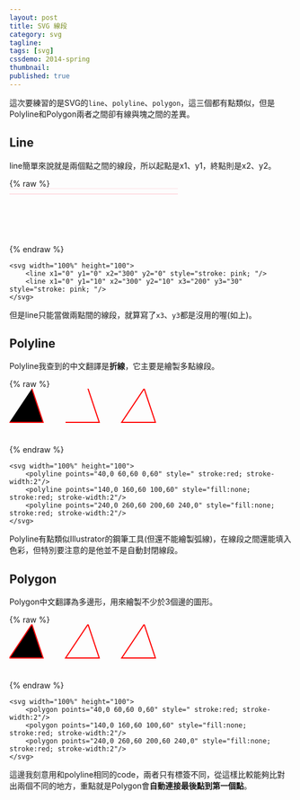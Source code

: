 ```yaml
---
layout: post
title: SVG 線段
category: svg
tagline:
tags: [svg]
cssdemo: 2014-spring
thumbnail:
published: true
---
```


這次要練習的是SVG的`line`、`polyline`、`polygon`，這三個都有點類似，但是Polyline和Polygon兩者之間卻有線與塊之間的差異。

<!-- more -->

## Line

line簡單來說就是兩個點之間的線段，所以起點是x1、y1，終點則是x2、y2。

{% raw %}
<svg width="100%" height="100">
	<line x1="0" y1="0" x2="300" y2="0" style="stroke: pink; "/>
	<line x1="0" y1="10" x2="300" y2="10" x3="200" y3="30" style="stroke: pink; "/>
</svg>
{% endraw %}

	<svg width="100%" height="100">
		<line x1="0" y1="0" x2="300" y2="0" style="stroke: pink; "/>
		<line x1="0" y1="10" x2="300" y2="10" x3="200" y3="30" style="stroke: pink; "/>
	</svg>

但是line只能當做兩點間的線段，就算寫了`x3`、`y3`都是沒用的喔(如上)。

## Polyline

Polyline我查到的中文翻譯是**折線**，它主要是繪製多點線段。

{% raw %}
<svg width="100%" height="100">
	<polyline points="40,0 60,60 0,60" style=" stroke:red; stroke-width:2"/>
	<polyline points="140,0 160,60 100,60" style="fill:none; stroke:red; stroke-width:2"/>
	<polyline points="240,0 260,60 200,60 240,0" style="fill:none; stroke:red; stroke-width:2"/>
</svg>
{% endraw %}

	<svg width="100%" height="100">
		<polyline points="40,0 60,60 0,60" style=" stroke:red; stroke-width:2"/>
		<polyline points="140,0 160,60 100,60" style="fill:none; stroke:red; stroke-width:2"/>
		<polyline points="240,0 260,60 200,60 240,0" style="fill:none; stroke:red; stroke-width:2"/>
	</svg>

Polyline有點類似Illustrator的鋼筆工具(但還不能繪製弧線)，在線段之間還能填入色彩，但特別要注意的是他並不是自動封閉線段。

## Polygon

Polygon中文翻譯為多邊形，用來繪製不少於3個邊的圖形。

{% raw %}
<svg width="100%" height="100">
	<polygon points="40,0 60,60 0,60" style=" stroke:red; stroke-width:2"/>
	<polygon points="140,0 160,60 100,60" style="fill:none; stroke:red; stroke-width:2"/>
	<polygon points="240,0 260,60 200,60 240,0" style="fill:none; stroke:red; stroke-width:2"/>
</svg>
{% endraw %}

	<svg width="100%" height="100">
		<polygon points="40,0 60,60 0,60" style=" stroke:red; stroke-width:2"/>
		<polygon points="140,0 160,60 100,60" style="fill:none; stroke:red; stroke-width:2"/>
		<polygon points="240,0 260,60 200,60 240,0" style="fill:none; stroke:red; stroke-width:2"/>
	</svg>

這邊我刻意用和polyline相同的code，兩者只有標簽不同，從這樣比較能夠比對出兩個不同的地方，重點就是Polygon會**自動連接最後點到第一個點**。
